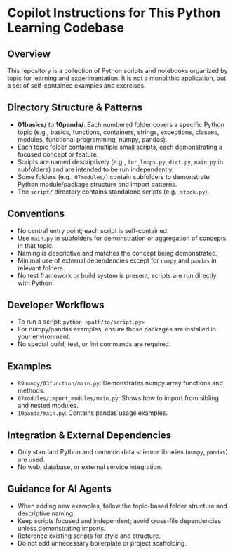 # Copilot Instructions for This Python Learning Codebase

## Overview
This repository is a collection of Python scripts and notebooks organized by topic for learning and experimentation. It is not a monolithic application, but a set of self-contained examples and exercises.

## Directory Structure & Patterns
- **01basics/** to **10panda/**: Each numbered folder covers a specific Python topic (e.g., basics, functions, containers, strings, exceptions, classes, modules, functional programming, numpy, pandas).
- Each topic folder contains multiple small scripts, each demonstrating a focused concept or feature.
- Scripts are named descriptively (e.g., `for_loops.py`, `dict.py`, `main.py` in subfolders) and are intended to be run independently.
- Some folders (e.g., `07modules/`) contain subfolders to demonstrate Python module/package structure and import patterns.
- The `script/` directory contains standalone scripts (e.g., `stock.py`).

## Conventions
- No central entry point; each script is self-contained.
- Use `main.py` in subfolders for demonstration or aggregation of concepts in that topic.
- Naming is descriptive and matches the concept being demonstrated.
- Minimal use of external dependencies except for `numpy` and `pandas` in relevant folders.
- No test framework or build system is present; scripts are run directly with Python.

## Developer Workflows
- To run a script: `python <path/to/script.py>`
- For numpy/pandas examples, ensure those packages are installed in your environment.
- No special build, test, or lint commands are required.

## Examples
- `09numpy/03function/main.py`: Demonstrates numpy array functions and methods.
- `07modules/import_modules/main.py`: Shows how to import from sibling and nested modules.
- `10panda/main.py`: Contains pandas usage examples.

## Integration & External Dependencies
- Only standard Python and common data science libraries (`numpy`, `pandas`) are used.
- No web, database, or external service integration.

## Guidance for AI Agents
- When adding new examples, follow the topic-based folder structure and descriptive naming.
- Keep scripts focused and independent; avoid cross-file dependencies unless demonstrating imports.
- Reference existing scripts for style and structure.
- Do not add unnecessary boilerplate or project scaffolding.

